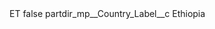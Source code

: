<?xml version="1.0" encoding="UTF-8"?>
<CustomMetadata xmlns="http://soap.sforce.com/2006/04/metadata" xmlns:xsi="http://www.w3.org/2001/XMLSchema-instance" xmlns:xsd="http://www.w3.org/2001/XMLSchema">
    <label>ET</label>
    <protected>false</protected>
    <values>
        <field>partdir_mp__Country_Label__c</field>
        <value xsi:type="xsd:string">Ethiopia</value>
    </values>
</CustomMetadata>
